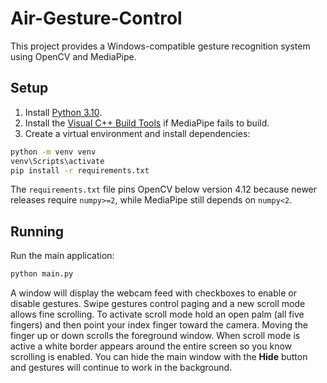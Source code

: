 # Air-Gesture-Control

This project provides a Windows-compatible gesture recognition system using OpenCV and MediaPipe.

## Setup

1. Install [Python 3.10](https://www.python.org/downloads/).
2. Install the [Visual C++ Build Tools](https://visualstudio.microsoft.com/visual-cpp-build-tools/) if MediaPipe fails to build.
3. Create a virtual environment and install dependencies:

```cmd
python -m venv venv
venv\Scripts\activate
pip install -r requirements.txt
```

The `requirements.txt` file pins OpenCV below version 4.12 because newer
releases require `numpy>=2`, while MediaPipe still depends on `numpy<2`.

## Running

Run the main application:

```cmd
python main.py
```

A window will display the webcam feed with checkboxes to enable or disable gestures.
Swipe gestures control paging and a new scroll mode allows fine scrolling.
To activate scroll mode hold an open palm (all five fingers) and then point
your index finger toward the camera. Moving the finger up or down scrolls the
foreground window. When scroll mode is active a white border appears around the
entire screen so you know scrolling is enabled. You can hide the main window
with the **Hide** button and gestures will continue to work in the background.
